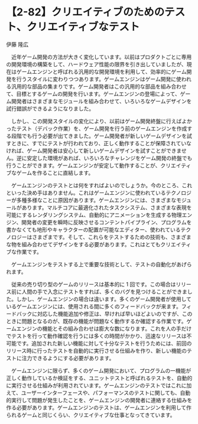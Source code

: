 # 【2-82】クリエイティブのためのテスト、クリエイティブなテスト

<div class="author">伊藤 隆広</div>

　近年ゲーム開発の方法が大きく変化しています。以前はプロダクトごとに専用の開発環境の構築をして、ハードウェア性能の限界を引き出していましたが、現在はゲームエンジンと呼ばれる汎用的な開発環境を利用して、効率的にゲーム開発を行うスタイルに変わりつつあります。ゲームエンジンはゲーム開発に使われる汎用的な部品の集まりです。ゲーム開発者はこの汎用的な部品を組み合わせて、目標とするゲームの開発を行います。ゲームエンジンの登場によって、ゲーム開発者はさまざまなモジュールを組み合わせて、いろいろなゲームデザインを試行錯誤ができるようになりました。

　しかし、この開発スタイルの変化により、以前はゲーム開発終盤に行えばよかったテスト（デバック作業）を、ゲーム開発を行う前のゲームエンジンを作成する段階でも行う必要が出てきました。ゲーム開発者が新しいゲームデザインを試すときに、すでにテストが行われており、正しく動作することが保障されていなければ、ゲーム開発者は安心して新しいゲームデザインを試すことができません。逆に安定した環境があれば、いろいろなチャレンジをゲーム開発の終盤でも行うことができます。ゲームエンジンが安定して動作することが、クリエイティブなゲームを作ることに直結します。

　ゲームエンジンのテストとは何をすればよいのでしょうか。今のところ、これといった決め手はありません。これはゲームエンジンに使われているテクノロジーが多種多様なことに原因があります。ゲームエンジンには、さまざまなモジュールがあります。マルチコアに最適化されたタスクシステム、さまざまな表現を可能にするレンダリングシステム、自動的にアニメーションを生成する物理エンジン、開発者の変更を瞬時に反映させるコンテントパイプライン、プログラムを書かなくても地形やキャラクターの配置が可能なエディター、使われているテクノロジーはさまざまです。そして、これらをテストするための技術も、さまざまな物を組み合わせてデザインをする必要があります。これはとてもクリエイティブな作業です。

　ゲームエンジンをテストする上で重要な技術として、テストの自動化があげられます。

　従来の売り切り型のゲームのリリースは基本的に 1 回です。この場合はリリース前に人間の手で入念にテストをすれば、多くのバグを見つけることができました。しかし、ゲームエンジンの場合は違います。多くのゲーム開発者が使用しているゲームエンジンには、使用される間に多くのフィードバックが来ます。フィードバックに対応した機能追加や修正は、早ければ早いほどよいのですが、このときに問題となるのが、既存の機能が問題なく動作するか確認する作業です。ゲームエンジンの機能とその組み合わせは膨大な数になります。これを人の手だけでテストを行って動作確認を行うには多くの時間がかかり、迅速なリリースは不可能です。追加された新しい機能に対して十分なテストを行うためには、前回のリリース時に行ったテストを自動的に実行させる仕組みを作り、新しい機能のテストに注力できるようにする必要があります。

　ゲームエンジンに限らず、多くのゲーム開発において、プログラムの一機能が正しく動作しているか検証をする、ユニットテストと呼ばれるテストを、自動的に実行させる仕組みが利用されています。ゲームエンジンのテストではこれに加えて、ユーザーインターフェースや、パフォーマンスのテストに関しても、自動的実行して問題が発生したことを、ゲームエンジンの開発者に連絡する仕組みを作る必要があります。ゲームエンジンのテストは、ゲームエンジンを利用して作られるゲームと同じくらい、クリエイティブな仕事となってきています。
